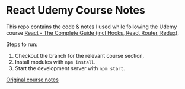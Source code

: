 # React Udemy Course Notes

This repo contains the code & notes I used while following the Udemy course [React - The Complete Guide (incl Hooks, React Router, Redux)](https://www.udemy.com/course/react-the-complete-guide-incl-redux/).

Steps to run:

1. Checkout the branch for the relevant course section,
2. Install modules with `npm install`.
3. Start the development server with `npm start`.

[Original course notes](https://github.com/academind/react-complete-guide-code/tree/03-react-basics-working-with-components/code/11-finished/src)
